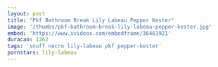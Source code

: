```yaml
---
layout: post
title: "Pkf Bathroom Break Lily Labeau Pepper Kester"
image: '/thumbs/pkf-bathroom-break-lily-labeau-pepper-kester.jpg'
embed: 'https://www.xvideos.com/embedframe/36461921'
duracao: 1262
tags: 'snuff necro lily-labeau pkf pepper-kester'
pornstars: lily-labeau
---
```

